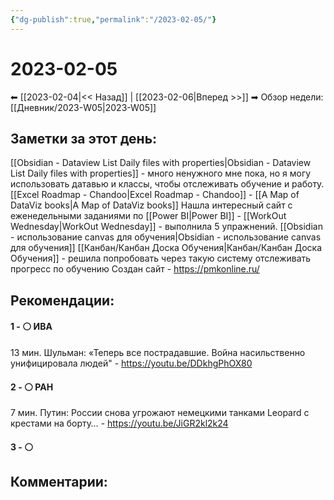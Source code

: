 ```yaml
---
{"dg-publish":true,"permalink":"/2023-02-05/"}
---
```


# 2023-02-05

⬅  [[2023-02-04\|<<  Назад]] | [[2023-02-06\|Вперед >>]]  ➡
Обзор недели: [[Дневник/2023-W05\|2023-W05]]


## Заметки за этот день:

[[Obsidian - Dataview List Daily files with properties\|Obsidian - Dataview List Daily files with properties]] - много ненужного мне пока,  но я могу использовать датавью и классы, чтобы отслеживать обучение и работу.
[[Excel Roadmap - Chandoo\|Excel Roadmap - Chandoo]] - 
[[A Map of DataViz books\|A Map of DataViz books]]
Нашла интересный сайт с еженедельными заданиями по [[Power BI\|Power BI]] - [[WorkOut Wednesday\|WorkOut Wednesday]] - выполнила 5 упражнений.
[[Obsidian - использование canvas для обучения\|Obsidian - использование canvas для обучения]]
[[Канбан/Канбан Доска Обучения\|Канбан/Канбан Доска Обучения]] - решила попробовать через такую систему отслеживать прогресс по обучению
Создан сайт - https://pmkonline.ru/

## Рекомендации:

#### 1 - ⚪ ИВА
13 мин. Шульман: «Теперь все пострадавшие. Война насильственно унифицировала людей" - ﻿https://youtu.be/DDkhgPhOX80


#### 2 - ⚪ РАН

7 мин. Путин: России снова угрожают немецкими танками Leopard с крестами на борту… - ﻿https://youtu.be/JiGR2kl2k24


#### 3 - ⚪ 


## Комментарии:
